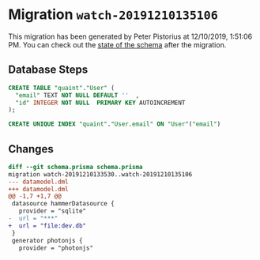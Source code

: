 # Migration `watch-20191210135106`

This migration has been generated by Peter Pistorius at 12/10/2019, 1:51:06 PM.
You can check out the [state of the schema](./schema.prisma) after the migration.

## Database Steps

```sql
CREATE TABLE "quaint"."User" (
  "email" TEXT NOT NULL DEFAULT ''  ,
  "id" INTEGER NOT NULL  PRIMARY KEY AUTOINCREMENT 
);

CREATE UNIQUE INDEX "quaint"."User.email" ON "User"("email")
```

## Changes

```diff
diff --git schema.prisma schema.prisma
migration watch-20191210133530..watch-20191210135106
--- datamodel.dml
+++ datamodel.dml
@@ -1,7 +1,7 @@
 datasource hammerDatasource {
   provider = "sqlite"
-  url = "***"
+  url = "file:dev.db"
 }
 generator photonjs {
   provider = "photonjs"
```


